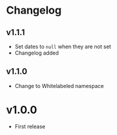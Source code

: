 # Changelog

## v1.1.1

* Set dates to `null` when they are not set
* Changelog added

## v1.1.0

* Change to Whitelabeled namespace

# v1.0.0

* First release